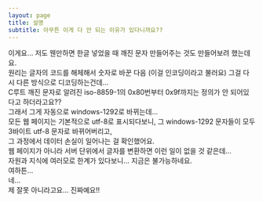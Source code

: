 ```yaml
---
layout: page
title: 설명
subtitle: 아무튼 이게 다 안 되는 이유가 있다니까요??
---
```

이게요... 저도 웬만하면 한글 넣었을 때 깨진 문자 만들어주는 것도 만들어보려 했는데요.<br>
원리는 글자의 코드를 해체해서 숫자로 바꾼 다음 (이걸 인코딩이라고 불러요) 그걸 다시 다른 방식으로 디코딩하는건데...<br>
C루트 깨진 문자로 알려진 iso-8859-1의 0x80번부터 0x9f까지는 정의가 안 되어있다고 하더라고요??<br>
그래서 그게 자동으로 windows-1292로 바뀌는데...<br>
모든 웹 페이지는 기본적으로 utf-8로 표시되다보니, 그 windows-1292 문자들이 모두 3바이트 utf-8 문자로 바뀌어버리고,<br>
그 과정에서 데이터 손실이 일어나는 걸 확인했어요.<br>
웹 페이지가 아니라 서버 단위에서 글자를 변환하면 이런 일이 없을 것 같은데...<br>
자원과 지식에 여러모로 한계가 있다보니... 지금은 불가능하네요.<br>
여하튼...<br>
네...<br>
제 잘못 아니라고요... 진짜예요!!<br>